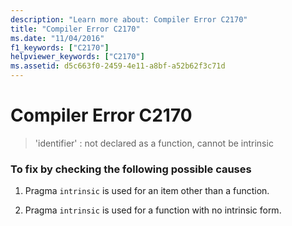 ```yaml
---
description: "Learn more about: Compiler Error C2170"
title: "Compiler Error C2170"
ms.date: "11/04/2016"
f1_keywords: ["C2170"]
helpviewer_keywords: ["C2170"]
ms.assetid: d5c663f0-2459-4e11-a8bf-a52b62f3c71d
---
```

# Compiler Error C2170

> 'identifier' : not declared as a function, cannot be intrinsic

### To fix by checking the following possible causes

1. Pragma `intrinsic` is used for an item other than a function.

1. Pragma `intrinsic` is used for a function with no intrinsic form.
